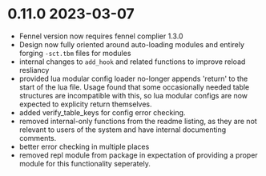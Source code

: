 # 0.11.0 2023-03-07
 
 * Fennel version now requires fennel complier 1.3.0
 * Design now fully oriented around auto-loading modules and entirely forging `-sct.tbm` files for modules
 * internal changes to `add_hook` and related functions to improve reload resliancy
 * provided lua modular config loader no-longer appends 'return' to the start of the lua file. Usage found that some occasionally needed table structures are incompatible with this, so lua modular configs are now expected to explicity return themselves.
 * added verify_table_keys for config error checking.
 * removed internal-only functions from the readme listing, as they are not relevant to users of the system and have internal documenting comments.
 * better error checking in multiple places
 * removed repl module from package in expectation of providing a proper module for this functionality seperately.